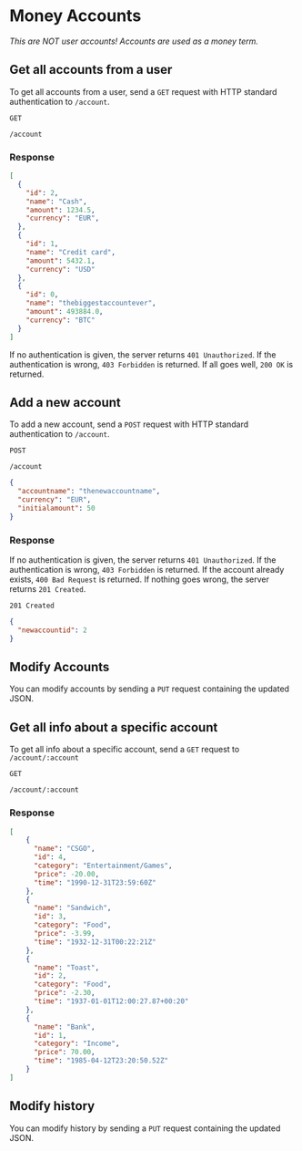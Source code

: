 # Money Accounts
*This are NOT user accounts! Accounts are used as a money term.*
## Get all accounts from a user
To get all accounts from a user, send a `GET` request with HTTP standard authentication to `/account`.

`GET`
```
/account
```  
### Response
```json
[
  {
    "id": 2,
    "name": "Cash",
    "amount": 1234.5,
    "currency": "EUR",
  },
  {
    "id": 1,
    "name": "Credit card",
    "amount": 5432.1,
    "currency": "USD"
  },
  {
    "id": 0,
    "name": "thebiggestaccountever",
    "amount": 493884.0,
    "currency": "BTC"
  }
]
```
If no authentication is given, the server returns `401 Unauthorized`. If the authentication is wrong, `403 Forbidden` is returned. If all goes well, `200 OK` is returned.

## Add a new account
To add a new account, send a `POST` request with HTTP standard authentication to `/account`.

`POST`
```
/account
```
```json
{
  "accountname": "thenewaccountname",
  "currency": "EUR",
  "initialamount": 50
}
```

### Response
If no authentication is given, the server returns `401 Unauthorized`. If the authentication is wrong, `403 Forbidden` is returned. If the account already exists, `400 Bad Request` is returned. If nothing goes wrong, the server returns `201 Created`.

`201 Created`
```json
{
  "newaccountid": 2
}
```
## Modify Accounts
You can modify accounts by sending a `PUT` request containing the updated JSON.

## Get all info about a specific account
To get all info about a specific account, send a `GET` request to `/account/:account`

`GET`
```
/account/:account
```
### Response
```json
[
    {
      "name": "CSGO",
      "id": 4,
      "category": "Entertainment/Games",
      "price": -20.00,
      "time": "1990-12-31T23:59:60Z"
    },
    {
      "name": "Sandwich",
      "id": 3,
      "category": "Food",
      "price": -3.99,
      "time": "1932-12-31T00:22:21Z"
    },
    {
      "name": "Toast",
      "id": 2,
      "category": "Food",
      "price": -2.30,
      "time": "1937-01-01T12:00:27.87+00:20"
    },
    {
      "name": "Bank",
      "id": 1,
      "category": "Income",
      "price": 70.00,
      "time": "1985-04-12T23:20:50.52Z"
    }
]
```

## Modify history
You can modify history by sending a `PUT` request containing the updated JSON.
